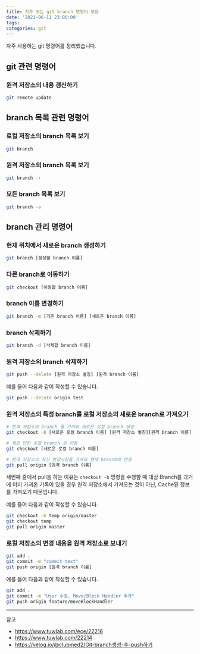 ```yaml
---
title: 자주 쓰는 git branch 명령어 모음
date: '2021-06-11 23:00:00'
tags:
categories: git
---
```


자주 사용하는 git 명령어를 정리했습니다.

## git 관련 명령어

### 원격 저장소의 내용 갱신하기

```bash
git remote update
```

## branch 목록 관련 명령어

### 로컬 저장소의 branch 목록 보기

```bash
git branch
```

### 원격 저장소의 branch 목록 보기

```bash
git branch -r
```

### 모든 branch 목록 보기

```bash
git branch -a
```

## branch 관리 명령어

### 현재 위치에서 새로운 branch 생성하기

```bash
git branch [생성할 branch 이름]
```

### 다른 branch로 이동하기

```bash
git checkout [이동할 branch 이름]
```

### branch 이름 변경하기

```bash
git branch -m [기존 branch 이름] [새로운 branch 이름]
```

### branch 삭제하기

```bash
git branch -d [삭제할 branch 이름]
```

### 원격 저장소의 branch 삭제하기

```bash
git push --delete [원격 저장소 별칭] [원격 branch 이름]
```

예를 들어 다음과 같이 작성할 수 있습니다.

```bash
git push --delete origin test
```

### 원격 저장소의 특정 branch를 로컬 저장소의 새로운 branch로 가져오기

```bash
# 원격 저장소의 branch 를 가져와 새로운 로컬 branch 생성
git checkout -b [새로운 로컬 branch 이름] [원격 저장소 별칭][원격 branch 이름]

# 새로 만든 로컬 branch 로 이동
git checkout [새로운 로컬 branch 이름]

# 원격 저장소의 최신 변경사항을 가져와 현재 branch에 반영
git pull origin [원격 branch 이름]
```

세번째 줄에서 pull을 하는 이유는 `checkout -b` 명령을 수행할 때 대상 Branch를 과거에 이미 가져온 기록이 있을 경우 원격 저장소에서 가져오는 것이 아닌, Cache된 정보를 가져오기 때문입니다.

예를 들어 다음과 같이 작성할 수 있습니다.

```bash
git checkout -b temp origin/master
git checkout temp
git pull origin master
```

### 로컬 저장소의 변경 내용을 원격 저장소로 보내기

```bash
git add .
git commit -m "commit text"
git push origin [원격 branch 이름]
```

예를 들어 다음과 같이 작성할 수 있습니다.

```bash
git add .
git commit -m "User 수정, Move/Block Handler 추가"
git push origin feature/moveBlockHandler
```

---

참고

- https://www.tuwlab.com/ece/22216
- https://www.tuwlab.com/22214
- https://velog.io/@clubmed2/Git-branch생성-후-push하기

```toc

```
